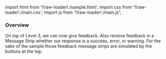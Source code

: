 import html from '!!raw-loader!./sample.html';
import css from '!!raw-loader!./main.css';
import js from '!!raw-loader!./main.js';

### Overview
On top of Level 3, we can now give feedback. Also receive feedback in a Message Strip whether our response is a success, error, or warning. For the sake of the sample those feedback message strips are simulated by the buttons at the top.

<Editor html={html} js={js} css={css} />

